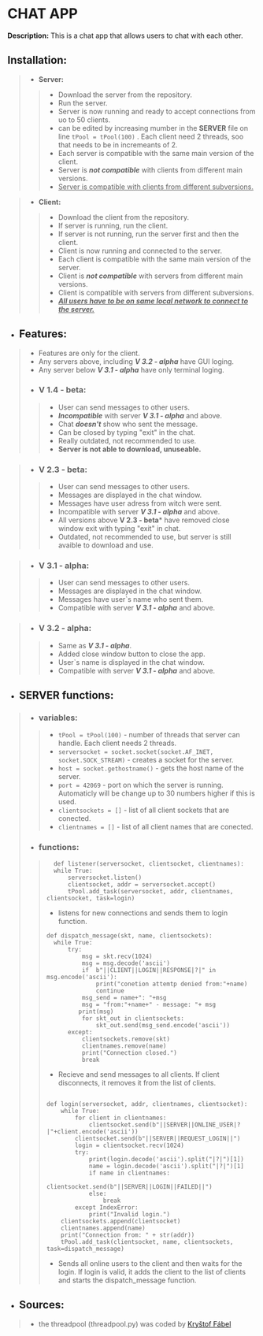
**<h1>CHAT APP</h1>**

**Description:**
This is a chat app that allows users to chat with each other.

**<h2>Installation: </h2>**
> - **Server:**
> > - Download the server from the repository.
> > - Run the server.
> > - Server is now running and ready to accept connections from uo to 50 clients.
> > - can be edited by increasing mumber in the **SERVER** file on line `tPool = tPool(100)` . Each client need 2 threads, soo  that needs to be in incremeants of 2.
> > - Each server is compatible with the same main version of the client.
> > - Server is ***not compatible*** with clients from different main versions.
> > - <u>Server is compatible with clients from different subversions.</u>

> - **Client:**
> >- Download the client from the repository.
> > - If server is running, run the client.
> > - If server is not running, run the server first and then the client.
> > - Client is now running and connected to the server.
> > - Each client is compatible with the same main version of the server.
> > - Client is ***not compatible*** with servers from different main versions.
> > - Client is compatible with servers from different subversions.
> > - *<b><u>All users have to be on same local network to connect to the server.</b></u>*

- **<h2>Features:</h2>**
> - Features are only for the client.
> - Any servers above, including ***V 3.2 - alpha*** have GUI loging.
> - Any server below ***V 3.1 - alpha*** have only terminal loging.
> - <h3>V 1.4 - beta:</h3>
 > > - User can send messages to other users.
> > - ***Incompatible*** with server ***V 3.1 - alpha*** and above.
> > - Chat ***doesn't*** show who sent the message.
> > - Can be closed by typing "exit" in the chat.
> > - Really outdated, not recommended to use.
> > - **Server is not able to download, unuseable.**

>  - <h3>V 2.3 - beta:</h3>
> > - User can send messages to other users.
> > - Messages are displayed in the chat window.
> > - Messages have user adress from witch were sent.
> > - Incompatible with server ***V 3.1 - alpha*** and above.
> > - All versions above **V 2.3 - beta*** have removed close window exit with typing "exit" in chat.
> > - Outdated, not recommended to use, but server is still avaible to download and use.
        
>  - <h3>V 3.1 - alpha:</h3>
> > - User can send messages to other users.
> > - Messages are displayed in the chat window.
> > - Messages have user`s name who sent them.
> > - Compatible with server ***V 3.1 - alpha*** and above.

>  - <h3>V 3.2 - alpha:</h3>
> > - Same as ***V 3.1 - alpha***.
> > - Added close window button to close the app.
> > - User`s name is displayed in the chat window.
> > - Compatible with server ***V 3.1 - alpha*** and above.

- **<h2>SERVER functions:</h2>**
> - <h3>variables:</h3>
> > - `tPool = tPool(100)` - number of threads that server can handle. Each client needs 2 threads.
> > - `serversocket = socket.socket(socket.AF_INET, socket.SOCK_STREAM)` - creates a socket for the server.
> > - `host = socket.gethostname()` - gets the host name of the server.
> > - `port = 42069` - port on which the server is running. Automaticly will be change up to 30 numbers higher if this is used.
> > - `clientsockets = []` - list of all client sockets that are conected.
> > - `clientnames = []` - list of all client names that are conected.
> > 
> - <h3>functions:</h3>
>
> > ``` 
> >   def listener(serversocket, clientsocket, clientnames):
> >   while True:
> >       serversocket.listen()
> >       clientsocket, addr = serversocket.accept()
> >       tPool.add_task(serversocket, addr, clientnames, clientsocket, task=login)
> >  ```
> >  - listens for new connections and sends them to login function.
> > 
> > ```
> > def dispatch_message(skt, name, clientsockets):
> >   while True:
> >       try:
> >           msg = skt.recv(1024)
> >           msg = msg.decode('ascii')
> >           if  b"||CLIENT||LOGIN||RESPONSE|?|" in msg.encode('ascii'):
> >               print("conetion attemtp denied from:"+name)
> >               continue
> >           msg_send = name+": "+msg
> >           msg = "from:"+name+" - message: "+ msg
> >          print(msg)
> >           for skt_out in clientsockets:
> >               skt_out.send(msg_send.encode('ascii'))
> >       except:
> >           clientsockets.remove(skt)
> >           clientnames.remove(name)
> >           print("Connection closed.")
> >           break
> > ```
> > - Recieve and send messages to all clients. If client disconnects, it removes it from the list of clients.
> > ```
> > 
> > def login(serversocket, addr, clientnames, clientsocket):
> >     while True:
> >         for client in clientnames:
> >             clientsocket.send(b"||SERVER||ONLINE_USER|?|"+client.encode('ascii'))
> >         clientsocket.send(b"||SERVER||REQUEST_LOGIN||")
> >         login = clientsocket.recv(1024)
> >         try:
> >             print(login.decode('ascii').split("|?|")[1])
> >             name = login.decode('ascii').split("|?|")[1]
> >             if name in clientnames:
> >                 clientsocket.send(b"||SERVER||LOGIN||FAILED||")
> >             else:
> >                 break
> >         except IndexError:
> >             print("Invalid login.")
> >     clientsockets.append(clientsocket)
> >     clientnames.append(name)
> >     print("Connection from: " + str(addr))
> >     tPool.add_task(clientsocket, name, clientsockets, task=dispatch_message)
> > ```
> >  - Sends all online users to the client and then waits for the login. If login is valid, it adds the client to the list of clients and starts the dispatch_message function.
> > 

- **<h2>Sources:</h2>**
> - the threadpool (threadpool.py) was coded by [Kryštof Fábel](https://github.com/fabelkr)